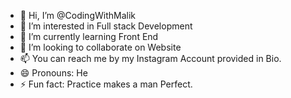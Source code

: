- 👋 Hi, I’m @CodingWithMalik
- 👀 I’m interested in Full stack Development
- 🌱 I’m currently learning Front End
- 💞️ I’m looking to collaborate on Website
- 📫 You can reach me by my Instagram Account provided in Bio.
- 😄 Pronouns: He
- ⚡ Fun fact: Practice makes a man Perfect.

<!---
codingwithmalik/codingwithmalik is a ✨ special ✨ repository because its `README.md` (this file) appears on your GitHub profile.
You can click the Preview link to take a look at your changes.
--->
